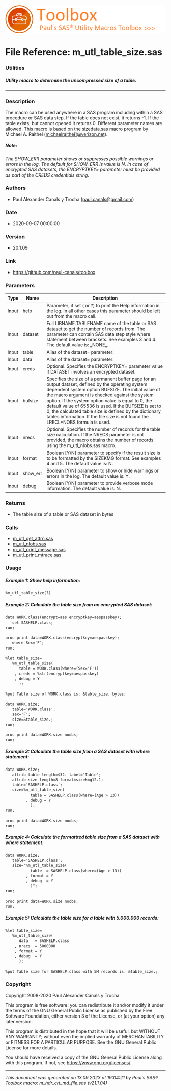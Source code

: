 ![../../misc/images/doc_header.png](../../misc/images/doc_header.png)
# 
# File Reference: m_utl_table_size.sas

### Utilities

##### Utility macro to determine the uncompressed size of a table.

***

### Description
The macro can be used anywhere in a SAS program including within a SAS procedure or SAS data step. If the table does not exist, it returns \-1. If the table exists, but cannot opened it returns 0. Different parameter names are allowed. This macro is based on the sizedata.sas macro program by Michael A. Raithel (michaelraithel1@verizon.net).

##### *Note:*
*The SHOW_ERR parameter shows or suppresses possible warnings or errors in the log. The default for SHOW_ERR is value is N.*
*In case of encrypted SAS datasets, the ENCRYPTKEY= parameter must be provided as part of the CREDS credentials string.*

### Authors
* Paul Alexander Canals y Trocha (paul.canals@gmail.com)

### Date
* 2020-09-07 00:00:00

### Version
* 20.1.09

### Link
* https://github.com/paul-canals/toolbox

### Parameters
| Type | Name | Description |
| ---- | ---- | ----------- |
| Input | help | Parameter, if set ( or ?) to print the Help information in the log. In all other cases this parameter should be left out from the macro call. |
| Input | dataset | Full LIBNAME.TABLENAME name of the table or SAS dataset to get the number of records from. The parameter can contain SAS data step style where statement between brackets. See examples 3 and 4. The default value is: \_NONE\_. |
| Input | table | Alias of the dataset= parameter. |
| Input | data | Alias of the dataset= parameter. |
| Input | creds | Optional. Specifies the ENCRYPTKEY= parameter value if DATASET involves an encrypted dataset. |
| Input | bufsize | Specifies the size of a permanent buffer page for an output dataset, defined by the operating system dependent system option BUFSIZE. The initial value of the macro argument is checked against the system option. If the system option value is equal to 0, the default value of 65536 is used. If the BUFSIZE is set to 0, the calculated table size is defined by the dictionary tables information. If the file size is not found the LRECL*NOBS formula is used. |
| Input | nrecs | Optional. Specifies the number of records for the table size calculation. If the NRECS parameter is not provided, the macro obtains the number of records using the m_utl_nlobs.sas macro. |
| Input | format | Boolean [Y/N] parameter to specify if the result size is to be formatted by the SIZEKMG format. See examples 4 and 5. The default value is: N. |
| Input | show_err | Boolean [Y/N] parameter to show or hide warnings or errors in the log. The default value is: Y. |
| Input | debug | Boolean [Y/N] parameter to provide verbose mode information. The default value is: N. |

### Returns
* The table size of a table or SAS dataset in bytes

### Calls
* [m_utl_get_attrn.sas](m_utl_get_attrn.md)
* [m_utl_nlobs.sas](m_utl_nlobs.md)
* [m_utl_print_message.sas](m_utl_print_message.md)
* [m_utl_print_mtrace.sas](m_utl_print_mtrace.md)

### Usage

##### Example 1: Show help information:
```sas
%m_utl_table_size(?)
```

##### Example 2: Calculate the table size from an encrypted SAS dataset:
```sas
data WORK.class(encrypt=aes encryptkey=aespasskey);
   set SASHELP.class;
run;

proc print data=WORK.class(encryptkey=aespasskey);
   where Sex='F';
run;

%let table_size=
   %m_utl_table_size(
      table = WORK.class(where=(Sex='F'))
    , creds = %str(encryptkey=aespasskey)
    , debug = Y
      );

%put Table size of WORK.class is: &table_size. bytes;

data WORK.size;
   table='WORK.class';
   sex='F';
   size=&table_size.;
run;

proc print data=WORK.size noobs;
run;

```

##### Example 3: Calculate the table size from a SAS dataset with where statement:
```sas
data WORK.size;
   attrib table length=$32. label='Table';
   attrib size length=8 format=sizekmg12.1;
   table='SASHELP.class';
   size=%m_utl_table_size(
           table = SASHELP.class(where=(Age > 13))
         , debug = Y
           );
run;

proc print data=WORK.size noobs;
run;

```

##### Example 4: Calculate the formattted table size from a SAS dataset with where statement:
```sas
data WORK.size;
   table='SASHELP.class';
   size="%m_utl_table_size(
           table  = SASHELP.class(where=(Age > 13))
         , format = Y
         , debug  = Y
           )";
run;

proc print data=WORK.size noobs;
run;

```

##### Example 5: Calculate the table size for a table with 5.000.000 records:
```sas
%let table_size=
   %m_utl_table_size(
      data   = SASHELP.class
    , nrecs  = 5000000
    , format = Y
    , debug  = Y
      );

%put Table size for SASHELP.class with 5M records is: &table_size.;

```

### Copyright
Copyright 2008-2020 Paul Alexander Canals y Trocha. 
 
This program is free software: you can redistribute it and/or modify 
it under the terms of the GNU General Public License as published by 
the Free Software Foundation, either version 3 of the License, or 
(at your option) any later version. 
 
This program is distributed in the hope that it will be useful, 
but WITHOUT ANY WARRANTY; without even the implied warranty of 
MERCHANTABILITY or FITNESS FOR A PARTICULAR PURPOSE. See the 
GNU General Public License for more details. 
 
You should have received a copy of the GNU General Public License 
along with this program. If not, see <https://www.gnu.org/licenses/>. 


***
*This document was generated on 13.09.2023 at 19:04:21  by Paul's SAS&reg; Toolbox macro: m_hdr_crt_md_file.sas (v21.1.04)*
